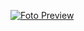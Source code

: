 [![Foto Preview](preview/20-projects-using-cascade-css.avif)](https://20essentials.github.io/20-projects-using-cascade-css)

